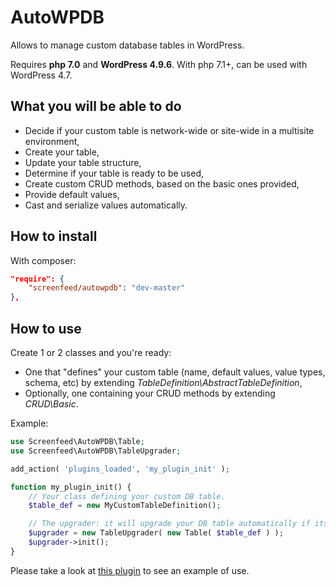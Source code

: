 # AutoWPDB

Allows to manage custom database tables in WordPress.

Requires **php 7.0** and **WordPress 4.9.6**. With php 7.1+, can be used with WordPress 4.7.

## What you will be able to do

* Decide if your custom table is network-wide or site-wide in a multisite environment,
* Create your table,
* Update your table structure,
* Determine if your table is ready to be used,
* Create custom CRUD methods, based on the basic ones provided,
* Provide default values,
* Cast and serialize values automatically.

## How to install

With composer:

```json
"require": {
	"screenfeed/autowpdb": "dev-master"
},
```

## How to use

Create 1 or 2 classes and you're ready:

* One that "defines" your custom table (name, default values, value types, schema, etc) by extending *TableDefinition\AbstractTableDefinition*,
* Optionally, one containing your CRUD methods by extending *CRUD\Basic*.

Example:

```php
use Screenfeed\AutoWPDB\Table;
use Screenfeed\AutoWPDB\TableUpgrader;

add_action( 'plugins_loaded', 'my_plugin_init' );

function my_plugin_init() {
	// Your class defining your custom DB table.
	$table_def = new MyCustomTableDefinition();

	// The upgrader: it will upgrade your DB table automatically if its version changes.
	$upgrader = new TableUpgrader( new Table( $table_def ) );
	$upgrader->init();
}
```

Please take a look at [this plugin](https://github.com/Screenfeed/autowpdb-example-plugin) to see an example of use.
